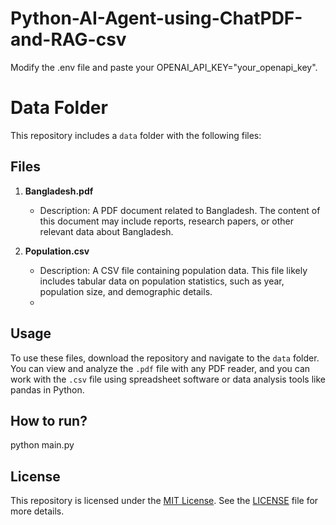 # Python-AI-Agent-using-ChatPDF-and-RAG-csv

Modify the .env file and paste your OPENAI_API_KEY="your_openapi_key".

# Data Folder

This repository includes a `data` folder with the following files:

## Files

1. **Bangladesh.pdf**
   - Description: A PDF document related to Bangladesh. The content of this document may include reports, research papers, or other relevant data about Bangladesh.
   
2. **Population.csv**
   - Description: A CSV file containing population data. This file likely includes tabular data on population statistics, such as year, population size, and demographic details.
   - 
## Usage

To use these files, download the repository and navigate to the `data` folder. You can view and analyze the `.pdf` file with any PDF reader, and you can work with the `.csv` file using spreadsheet software or data analysis tools like pandas in Python.

## How to run?

python main.py

## License

This repository is licensed under the [MIT License](LICENSE). See the [LICENSE](LICENSE) file for more details.


